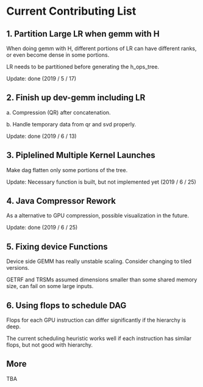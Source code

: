 # Current Contributing List

## 1. Partition Large LR when gemm with H

When doing gemm with H, different portions of LR can have different ranks, or even become dense in some portions.

LR needs to be partitioned before generating the h_ops_tree.

Update: done (2019 / 5 / 17)

## 2. Finish up dev-gemm including LR

a. Compression (QR) after concatenation.

b. Handle temporary data from qr and svd properly.

Update: done (2019 / 6 / 13)

## 3. Piplelined Multiple Kernel Launches

Make dag flatten only some portions of the tree.

Update: Necessary function is built, but not implemented yet (2019 / 6 / 25)

## 4. Java Compressor Rework

As a alternative to GPU compression, possible visualization in the future.

Update: done (2019 / 6 / 25)

## 5. Fixing device Functions

Device side GEMM has really unstable scaling. Consider changing to tiled versions.

GETRF and TRSMs assumed dimensions smaller than some shared memory size, can fail on some large inputs.

## 6. Using flops to schedule DAG

Flops for each GPU instruction can differ significantly if the hierarchy is deep.

The current scheduling heuristic works well if each instruction has similar flops, but not good with hierarchy.

## More

TBA
